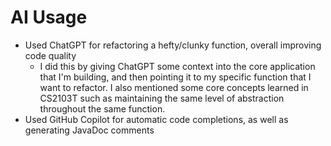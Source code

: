 # AI Usage

- Used ChatGPT for refactoring a hefty/clunky function, overall improving code quality
  - I did this by giving ChatGPT some context into the core application that I'm building, and then pointing it to my specific function that I want to refactor. I also mentioned some core concepts learned in CS2103T such as maintaining the same level of abstraction throughout the same function.
- Used GitHub Copilot for automatic code completions, as well as generating JavaDoc comments
